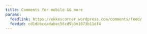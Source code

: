 ```yaml
---
title: Comments for mobile && more
params:
  feedlink: https://ekkescorner.wordpress.com/comments/feed/
  feedid: cd1dbbccadabec56cd9b3e1073b11df4
---
```

